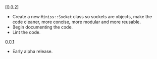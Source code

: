 [0.0.2]

- Create a new `Miniss::Socket` class so sockets are objects, make the code cleaner, more concise, more modular and more reusable.
- Begin documenting the code.
- Lint the code.

[0.0.1](https://github.com/noraj/miniss/releases/tag/0.0.1)

- Early alpha release.
